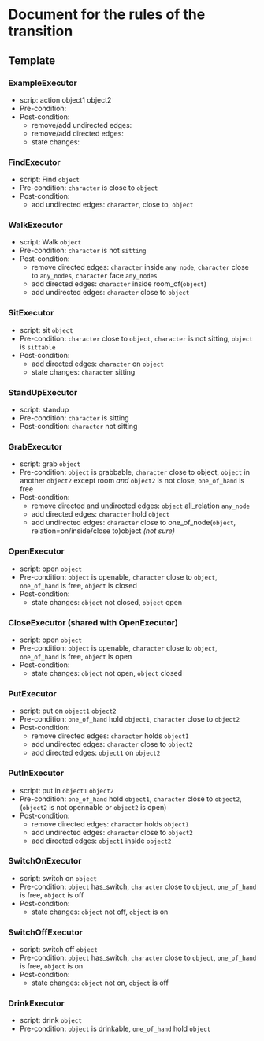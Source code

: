 # Document for the rules of the transition


## Template

### ExampleExecutor
- scrip: action object1 object2
- Pre-condition: 
- Post-condition:
    - remove/add undirected edges:
    - remove/add directed edges:
    - state changes:

### FindExecutor
- script: Find `object`
- Pre-condition: `character` is close to `object`
- Post-condition:
    - add undirected edges: `character`, close to, `object`

### WalkExecutor
- script: Walk `object`
- Pre-condition: `character` is not `sitting`
- Post-condition:
    - remove directed edges: `character` inside `any_node`, `character` close to `any_nodes`, `character` face `any_nodes`
    - add directed edges: `character` inside room_of(`object`)
    - add undirected edges: `character` close to `object`

### SitExecutor
- script: sit `object`
- Pre-condition: `character` close to `object`, `character` is not sitting, `object` is `sittable`
- Post-condition: 
    - add directed edges: `character` on `object`
    - state changes: `character` sitting

### StandUpExecutor
- script: standup
- Pre-condition: `character` is sitting
- Post-condition: `character` not sitting

### GrabExecutor
- script: grab `object`
- Pre-condition: `object` is grabbable, `character` close to object, `object` in another `object2` except room _and_ `object2` is not close, `one_of_hand` is free
- Post-condition: 
    - remove directed and undirected edges: `object` all_relation `any_node`
    - add directed edges: `character` hold `object`
    - add undirected edges: `character` close to one_of_node(`object`, relation=on/inside/close to)object *(not sure)*

### OpenExecutor
- script: open `object`
- Pre-condition: `object` is openable, `character` close to `object`, `one_of_hand` is free, `object` is closed
- Post-condition:
    - state changes: `object` not closed, `object` open

### CloseExecutor (shared with OpenExecutor)
- script: open `object`
- Pre-condition: `object` is openable, `character` close to `object`, `one_of_hand` is free, `object` is open
- Post-condition:
    - state changes: `object` not open, `object` closed

### PutExecutor
- script: put on `object1` `object2`
- Pre-condition: `one_of_hand` hold `object1`, `character` close to `object2`
- Post-condition:
    - remove directed edges: `character` holds `object1`
    - add undirected edges: `character` close to `object2`
    - add directed edges: `object1` on `object2`

### PutInExecutor
- script: put in `object1` `object2`
- Pre-condition: `one_of_hand` hold `object1`, `character` close to `object2`, (`object2` is not opennable or `object2` is open)
- Post-condition:
    - remove directed edges: `character` holds `object1`
    - add undirected edges: `character` close to `object2`
    - add directed edges: `object1` inside `object2`

### SwitchOnExecutor
- script: switch on `object`
- Pre-condition: `object` has_switch, `character` close to `object`, `one_of_hand` is free, `object` is off
- Post-condition: 
    - state changes: `object` not off, `object` is on

### SwitchOffExecutor
- script: switch off `object`
- Pre-condition: `object` has_switch, `character` close to `object`, `one_of_hand` is free, `object` is on
- Post-condition: 
    - state changes: `object` not on, `object` is off

### DrinkExecutor
- script: drink `object`
- Pre-condition: `object` is drinkable, `one_of_hand` hold `object`
